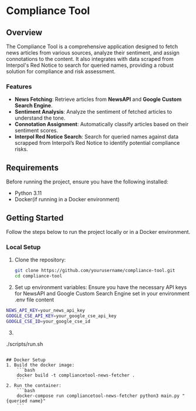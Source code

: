 # Compliance Tool

## Overview

The Compliance Tool is a comprehensive application designed to fetch news articles from various sources, analyze their sentiment, and assign connotations to the content. It also integrates with data scraped from Interpol's Red Notice to search for queried names, providing a robust solution for compliance and risk assessment.

### Features

- **News Fetching**: Retrieve articles from **NewsAPI** and **Google Custom Search Engine**.
- **Sentiment Analysis**: Analyze the sentiment of fetched articles to understand the tone.
- **Connotation Assignment**: Automatically classify articles based on their sentiment scores.
- **Interpol Red Notice Search**: Search for queried names against data scrapped from Interpol’s Red Notice to identify potential compliance risks.

## Requirements

Before running the project, ensure you have the following installed:

- Python 3.11
- Docker(if running in a Docker environment)

## Getting Started

Follow the steps below to run the project locally or in a Docker environment.

### Local Setup

1. Clone the repository:
   ```bash
   git clone https://github.com/yourusername/compliance-tool.git
   cd compliance-tool
   ```
2. Set up environment variables: Ensure you have the necessary API keys for NewsAPI and Google Custom Search Engine set in your environment
.env file content
```bash
NEWS_API_KEY=your_news_api_key
GOOGLE_CSE_API_KEY=your_google_cse_api_key
GOOGLE_CSE_ID=your_google_cse_id
```
3. ```bash 
./scripts/run.sh
``` 

## Docker Setup
1. Build the docker image:
    ```bash
    docker build -t compliancetool-news-fetcher .
    ```
2. Run the container:
    ```bash
    docker-compose run compliancetool-news-fetcher python3 main.py "{queried name}"
    ```

